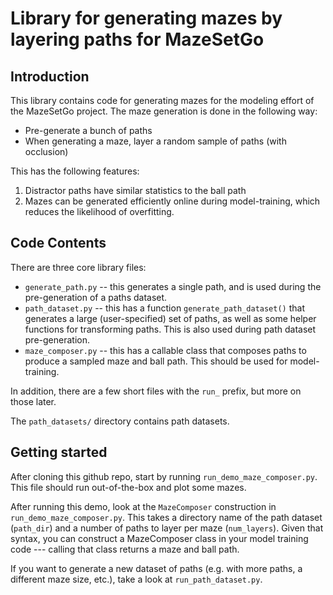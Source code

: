 # Library for generating mazes by layering paths for MazeSetGo

## Introduction

This library contains code for generating mazes for the modeling effort of the
MazeSetGo project. The maze generation is done in the following way:
* Pre-generate a bunch of paths
* When generating a maze, layer a random sample of paths (with occlusion)

This has the following features:
1. Distractor paths have similar statistics to the ball path
2. Mazes can be generated efficiently online during model-training, which
   reduces the likelihood of overfitting.

## Code Contents

There are three core library files:
* `generate_path.py` -- this generates a single path, and is used during the
  pre-generation of a paths dataset.
* `path_dataset.py` -- this has a function `generate_path_dataset()` that
  generates a large (user-specified) set of paths, as well as some helper
  functions for transforming paths. This is also used during path dataset
  pre-generation.
* `maze_composer.py` -- this has a callable class that composes paths to produce
  a sampled maze and ball path. This should be used for model-training.

In addition, there are a few short files with the `run_` prefix, but more on
those later.

The `path_datasets/` directory contains path datasets.

## Getting started

After cloning this github repo, start by running `run_demo_maze_composer.py`.
This file should run out-of-the-box and plot some mazes.

After running this demo, look at the `MazeComposer` construction in
`run_demo_maze_composer.py`. This takes a directory name of the path dataset
(`path_dir`) and a number of paths to layer per maze (`num_layers`). Given that
syntax, you can construct a MazeComposer class in your model training code ---
calling that class returns a maze and ball path.

If you want to generate a new dataset of paths (e.g. with more paths, a
different maze size, etc.), take a look at `run_path_dataset.py`.
